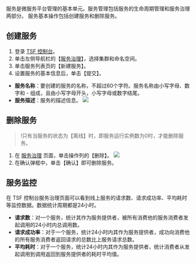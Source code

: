 服务是微服务平台管理的基本单元。服务管理包括服务的生命周期管理和服务治理两部分。
服务基本操作包括创建服务和删除服务。

## 创建服务

1. 登录 [TSF 控制台](https://console.cloud.tencent.com/tsf/index)。
2. 单击左侧导航栏的【[服务治理](https://console.cloud.tencent.com/tsf/service)】，选择集群和命名空间。
3. 单击服务列表页的【新建服务】。
4. 设置服务的基本信息后，单击【提交】。 
 - **服务名称**：要创建的服务的名称，不超过60个字符。服务名称由小写字母、数字和 - 组成，且由小写字母开头，小写字母或数字结尾。  
 - **服务描述**：服务的描述信息。
![](https://main.qcloudimg.com/raw/016f362cec4fa81286f4119f489ebf9e.png)


## 删除服务
>!只有当服务的状态为【离线】时，即服务运行实例数为0时，才能删除服务。

1. 在 [服务治理](https://console.cloud.tencent.com/tsf/service) 页面，单击操作列的【删除】。
![](https://main.qcloudimg.com/raw/7245771f108560ee7ed92ea5968ba8c3.png)
2. 在确认弹框中，单击【确认】即可删除服务。






## 服务监控

在 TSF 控制台服务治理页面可以看到线上服务的请求数、请求成功率、平均耗时等监控数据。数据统计周期都是24小时。
- **请求数**：对一个服务，统计其作为服务提供者，被所有消费他的服务消费者发起调用的24小时内总调用数。
- **请求成功率**：对于一个服务，统计24小时内其作为服务提供者，成功向消费他的所有服务消费者返回请求的总数比上服务请求总数。
- **平均耗时**：对于一个服务，统计24小时内其作为服务提供者，统计消费者从发起调用到调用返回到服务提供者的耗时平均值。
